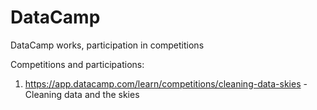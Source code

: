 # DataCamp
DataCamp works, participation in competitions 

Competitions and participations:
1. https://app.datacamp.com/learn/competitions/cleaning-data-skies - Cleaning data and the skies
